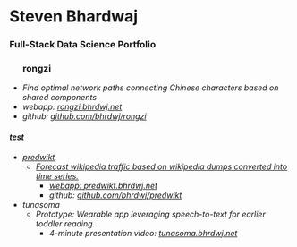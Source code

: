 # Steven Bhardwaj
### Full-Stack Data Science Portfolio

<ul>
  <h3>rongzi</h3>
  <li><i>Find optimal network paths connecting Chinese characters based on shared components<i></li>
  <li>webapp: <a href="https://rongzi.bhrdwj.net">rongzi.bhrdwj.net</a></li>
  <li>github: <a href="https://github.com/bhrdj/rongzi">github.com/bhrdwj/rongzi</li>
</ul>
    
#### test

- predwikt
  - *Forecast wikipedia traffic based on wikipedia dumps converted into time series.*
    - webapp: [predwikt.bhrdwj.net](https://predwikt.bhrdwj.net) 
    - github: [github.com/bhrdwj/predwikt](https://github.com/bhrdj/predwikt)
- tunasoma
  - *Prototype: Wearable app leveraging speech-to-text for earlier toddler reading.*
    - 4-minute presentation video: [tunasoma.bhrdwj.net](https://tunasoma.bhrdwj.net)
